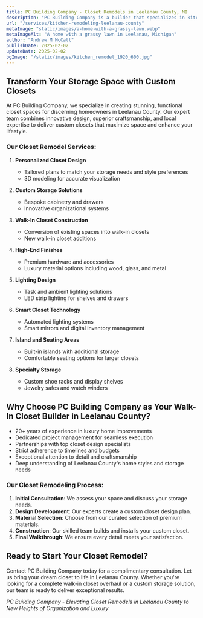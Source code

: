 ```yaml
---
title: PC Building Company - Closet Remodels in Leelanau County, MI
description: "PC Building Company is a builder that specializes in kitchen remodels in Leelanau County, Michigan"
url: "/services/kitchen-remodeling-leelanau-county"
metaImage: "static/images/a-home-with-a-grassy-lawn.webp"
metaImageAlt: "A home with a grassy lawn in Leelanau, Michigan"
author: "Andrew M McCall"
publishDate: 2025-02-02
updateDate: 2025-02-02
bgImage: "/static/images/kitchen_remodel_1920_600.jpg"
---
```


## Transform Your Storage Space with Custom Closets

At PC Building Company, we specialize in creating stunning, functional closet spaces for discerning homeowners in Leelanau County. Our expert team combines innovative design, superior craftsmanship, and local expertise to deliver custom closets that maximize space and enhance your lifestyle.

### Our Closet Remodel Services:

1. **Personalized Closet Design**
   - Tailored plans to match your storage needs and style preferences
   - 3D modeling for accurate visualization

2. **Custom Storage Solutions**
   - Bespoke cabinetry and drawers
   - Innovative organizational systems

3. **Walk-In Closet Construction**
   - Conversion of existing spaces into walk-in closets
   - New walk-in closet additions

4. **High-End Finishes**
   - Premium hardware and accessories
   - Luxury material options including wood, glass, and metal

5. **Lighting Design**
   - Task and ambient lighting solutions
   - LED strip lighting for shelves and drawers

6. **Smart Closet Technology**
   - Automated lighting systems
   - Smart mirrors and digital inventory management

7. **Island and Seating Areas**
   - Built-in islands with additional storage
   - Comfortable seating options for larger closets

8. **Specialty Storage**
   - Custom shoe racks and display shelves
   - Jewelry safes and watch winders

## Why Choose PC Building Company as Your Walk-In Closet Builder in Leelanau County?

- 20+ years of experience in luxury home improvements
- Dedicated project management for seamless execution
- Partnerships with top closet design specialists
- Strict adherence to timelines and budgets
- Exceptional attention to detail and craftsmanship
- Deep understanding of Leelanau County's home styles and storage needs

### Our Closet Remodeling Process:

1. **Initial Consultation**: We assess your space and discuss your storage needs.
2. **Design Development**: Our experts create a custom closet design plan.
3. **Material Selection**: Choose from our curated selection of premium materials.
4. **Construction**: Our skilled team builds and installs your custom closet.
5. **Final Walkthrough**: We ensure every detail meets your satisfaction.



## Ready to Start Your Closet Remodel?

Contact PC Building Company today for a complimentary consultation. Let us bring your dream closet to life in Leelanau County. Whether you're looking for a complete walk-in closet overhaul or a custom storage solution, our team is ready to deliver exceptional results.

*PC Building Company - Elevating Closet Remodels in Leelanau County to New Heights of Organization and Luxury*
